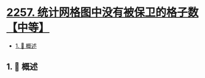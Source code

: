 # [2257. 统计网格图中没有被保卫的格子数【中等】](https://github.com/Tdahuyou/TNotes.leetcode/tree/main/notes/2257.%20%E7%BB%9F%E8%AE%A1%E7%BD%91%E6%A0%BC%E5%9B%BE%E4%B8%AD%E6%B2%A1%E6%9C%89%E8%A2%AB%E4%BF%9D%E5%8D%AB%E7%9A%84%E6%A0%BC%E5%AD%90%E6%95%B0%E3%80%90%E4%B8%AD%E7%AD%89%E3%80%91)

<!-- region:toc -->

- [1. 📝 概述](#1--概述)

<!-- endregion:toc -->

## 1. 📝 概述
